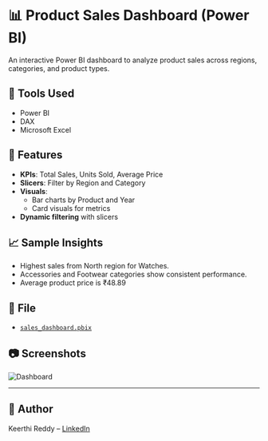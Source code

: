 # 📊 Product Sales Dashboard (Power BI)

An interactive Power BI dashboard to analyze product sales across regions, categories, and product types.

## 🔧 Tools Used
- Power BI
- DAX
- Microsoft Excel

## 📌 Features
- **KPIs**: Total Sales, Units Sold, Average Price
- **Slicers**: Filter by Region and Category
- **Visuals**:
  - Bar charts by Product and Year
  - Card visuals for metrics
- **Dynamic filtering** with slicers

## 📈 Sample Insights
- Highest sales from North region for Watches.
- Accessories and Footwear categories show consistent performance.
- Average product price is ₹48.89

## 📁 File
- [`sales_dashboard.pbix`](./sales_dashboard.pbix)

## 📷 Screenshots
![Dashboard](./dashboard_preview.png)

---

## 📌 Author
Keerthi Reddy – [LinkedIn](https://www.linkedin.com)


